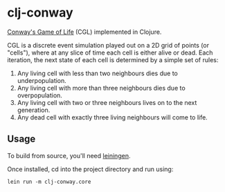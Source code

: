 # clj-conway

[Conway's Game of Life](https://conwaylife.com/wiki/Conway%27s_Game_of_Life) (CGL) implemented in Clojure.

CGL is a discrete event simulation played out on a 2D grid of points (or "cells"), where at any slice of time each cell is either alive or dead. Each iteration, the next state of each cell is determined by a simple set of rules:
1. Any living cell with less than two neighbours dies due to underpopulation.
2. Any living cell with more than three neighbours dies due to overpopulation.
3. Any living cell with two or three neighbours lives on to the next generation.
4. Any dead cell with exactly three living neighbours will come to life.

## Usage

To build from source, you'll need [leiningen](https://leiningen.org/).

Once installed, cd into the project directory and run using:
```
lein run -m clj-conway.core
```
